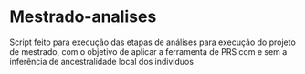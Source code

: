 # Mestrado-analises
Script feito para execução das etapas de análises para execução do projeto de mestrado, com o objetivo de aplicar a ferramenta de PRS com e sem a inferência de ancestralidade local dos indivíduos

